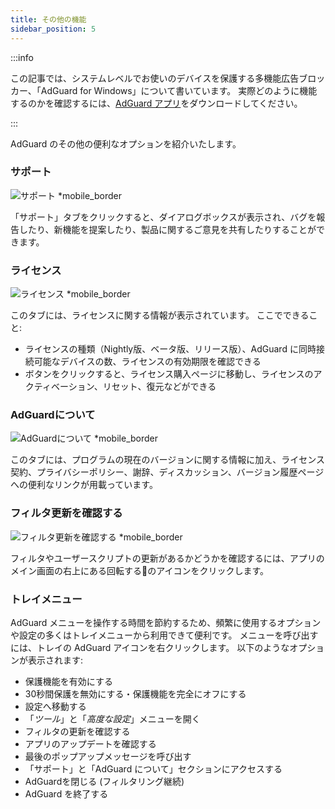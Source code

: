 ```yaml
---
title: その他の機能
sidebar_position: 5
---
```


:::info

この記事では、システムレベルでお使いのデバイスを保護する多機能広告ブロッカー、「AdGuard for Windows」について書いています。 実際どのように機能するのかを確認するには、[AdGuard アプリ](https://agrd.io/download-kb-adblock)をダウンロードしてください。

:::

AdGuard のその他の便利なオプションを紹介いたします。

### サポート

![サポート \*mobile_border](https://cdn.adtidy.org/content/kb/ad_blocker/windows/overview/support.png)

「サポート」タブをクリックすると、ダイアログボックスが表示され、バグを報告したり、新機能を提案したり、製品に関するご意見を共有したりすることができます。

### ライセンス

![ライセンス \*mobile_border](https://cdn.adtidy.org/content/kb/ad_blocker/windows/overview/license.png)

このタブには、ライセンスに関する情報が表示されています。 ここでできること:

- ライセンスの種類（Nightly版、ベータ版、リリース版）、AdGuard に同時接続可能なデバイスの数、ライセンスの有効期限を確認できる
- ボタンをクリックすると、ライセンス購入ページに移動し、ライセンスのアクティベーション、リセット、復元などができる

### AdGuardについて

![AdGuardについて \*mobile_border](https://cdn.adtidy.org/content/kb/ad_blocker/windows/overview/about.png)

このタブには、プログラムの現在のバージョンに関する情報に加え、ライセンス契約、プライバシーポリシー、謝辞、ディスカッション、バージョン履歴ページへの便利なリンクが用載っています。

### フィルタ更新を確認する

![フィルタ更新を確認する \*mobile_border](https://cdn.adtidy.org/content/kb/ad_blocker/windows/overview/check-updates.png)

フィルタやユーザースクリプトの更新があるかどうかを確認するには、アプリのメイン画面の右上にある回転する🔄のアイコンをクリックします。

### トレイメニュー

AdGuard メニューを操作する時間を節約するため、頻繁に使用するオプションや設定の多くはトレイメニューから利用できて便利です。 メニューを呼び出すには、トレイの AdGuard アイコンを右クリックします。 以下のようなオプションが表示されます:

- 保護機能を有効にする
- 30秒間保護を無効にする・保護機能を完全にオフにする
- 設定へ移動する
- 「_ツール_」と「_高度な設定_」メニューを開く
- フィルタの更新を確認する
- アプリのアップデートを確認する
- 最後のポップアップメッセージを呼び出す
- 「サポート」と「AdGuard について」セクションにアクセスする
- AdGuardを閉じる (フィルタリング継続)
- AdGuard を終了する
